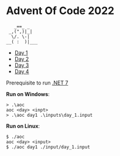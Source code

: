 # Advent Of Code 2022

```
   _==_ _
 _,(",)|_|
  \/. \-|
__( :  )|___
```

-   [Day 1](./day1/Program.cs)
-   [Day 2](./day2/Program.cs)
-   [Day 3](./day3/Program.cs)
-   [Day 4](./day4/Program.cs)

Prerequisite to run [.NET 7][1]

**Run on Windows**:

```
> .\aoc
aoc <day> <inpt>
> .\aoc day1 .\inputs\day_1.input
```

**Run on Linux**:

```
$ ./aoc
aoc <day> <input>
$ ./aoc day1 ./input/day_1.input
```

[1]: https://dotnet.microsoft.com/en-us/
